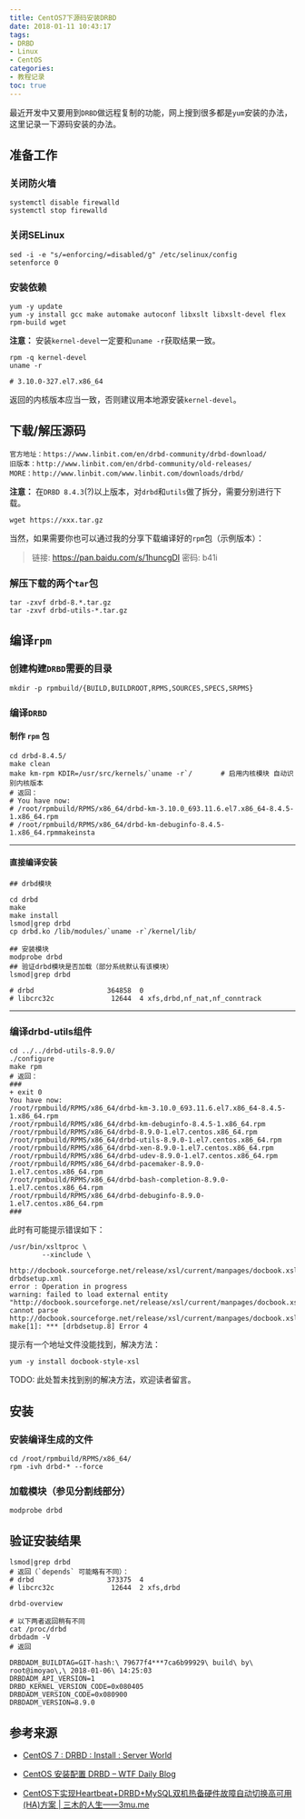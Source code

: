 ```yaml
---
title: CentOS7下源码安装DRBD
date: 2018-01-11 10:43:17
tags:
- DRBD
- Linux
- CentOS
categories:
- 教程记录
toc: true
---
```

最近开发中又要用到`DRBD`做远程复制的功能，网上搜到很多都是`yum`安装的办法，这里记录一下源码安装的办法。
<!--more-->

## 准备工作

### 关闭防火墙

```shell
systemctl disable firewalld
systemctl stop firewalld
```

### 关闭SELinux

```shell
sed -i -e "s/=enforcing/=disabled/g" /etc/selinux/config
setenforce 0 
```

### 安装依赖

```shell
yum -y update 
yum -y install gcc make automake autoconf libxslt libxslt-devel flex rpm-build wget
```

**注意：** 安装`kernel-devel`一定要和` uname -r `获取结果一致。

```shell
rpm -q kernel-devel
uname -r

# 3.10.0-327.el7.x86_64
```

返回的内核版本应当一致，否则建议用本地源安装`kernel-devel`。
		
## 下载/解压源码

```shell
官方地址：https://www.linbit.com/en/drbd-community/drbd-download/
旧版本：http://www.linbit.com/en/drbd-community/old-releases/
MORE：http://www.linbit.com/www.linbit.com/downloads/drbd/
```

**注意：** 在`DRBD 8.4.3`(?)以上版本，对`drbd`和`utils`做了拆分，需要分别进行下载。

```shell
wget https://xxx.tar.gz
```

当然，如果需要你也可以通过我的分享下载编译好的`rpm`包（示例版本）：

> 链接:  https://pan.baidu.com/s/1huncgDI       密码:  b41i

### 解压下载的两个`tar`包

```shell
tar -zxvf drbd-8.*.tar.gz
tar -zxvf drbd-utils-*.tar.gz
```
## 编译`rpm`

### 创建构建`DRBD`需要的目录

```shell
mkdir -p rpmbuild/{BUILD,BUILDROOT,RPMS,SOURCES,SPECS,SRPMS}
```
### 编译`DRBD`

#### 制作 `rpm` 包

```shell
cd drbd-8.4.5/
make clean
make km-rpm KDIR=/usr/src/kernels/`uname -r`/       # 启用内核模块 自动识别内核版本    
# 返回：
# You have now:
# /root/rpmbuild/RPMS/x86_64/drbd-km-3.10.0_693.11.6.el7.x86_64-8.4.5-1.x86_64.rpm
# /root/rpmbuild/RPMS/x86_64/drbd-km-debuginfo-8.4.5-1.x86_64.rpmmakeinsta
```
---

#### 直接编译安装

```shell
## drbd模块

cd drbd
make
make install
lsmod|grep drbd
cp drbd.ko /lib/modules/`uname -r`/kernel/lib/

## 安装模块
modprobe drbd
## 验证drbd模块是否加载（部分系统默认有该模块）
lsmod|grep drbd

# drbd                  364858  0
# libcrc32c              12644  4 xfs,drbd,nf_nat,nf_conntrack
```
---

### 编译drbd-utils组件

```shell
cd ../../drbd-utils-8.9.0/   
./configure
make rpm
# 返回：
###
+ exit 0
You have now:
/root/rpmbuild/RPMS/x86_64/drbd-km-3.10.0_693.11.6.el7.x86_64-8.4.5-1.x86_64.rpm
/root/rpmbuild/RPMS/x86_64/drbd-km-debuginfo-8.4.5-1.x86_64.rpm
/root/rpmbuild/RPMS/x86_64/drbd-8.9.0-1.el7.centos.x86_64.rpm
/root/rpmbuild/RPMS/x86_64/drbd-utils-8.9.0-1.el7.centos.x86_64.rpm
/root/rpmbuild/RPMS/x86_64/drbd-xen-8.9.0-1.el7.centos.x86_64.rpm
/root/rpmbuild/RPMS/x86_64/drbd-udev-8.9.0-1.el7.centos.x86_64.rpm
/root/rpmbuild/RPMS/x86_64/drbd-pacemaker-8.9.0-1.el7.centos.x86_64.rpm
/root/rpmbuild/RPMS/x86_64/drbd-bash-completion-8.9.0-1.el7.centos.x86_64.rpm
/root/rpmbuild/RPMS/x86_64/drbd-debuginfo-8.9.0-1.el7.centos.x86_64.rpm
###
```

此时有可能提示错误如下：

```shell
/usr/bin/xsltproc \
        --xinclude \
        http://docbook.sourceforge.net/release/xsl/current/manpages/docbook.xsl drbdsetup.xml
error : Operation in progress
warning: failed to load external entity "http://docbook.sourceforge.net/release/xsl/current/manpages/docbook.xsl"
cannot parse http://docbook.sourceforge.net/release/xsl/current/manpages/docbook.xsl
make[1]: *** [drbdsetup.8] Error 4
```
提示有一个地址文件没能找到，解决方法：

```shell
yum -y install docbook-style-xsl
```

TODO: 此处暂未找到别的解决方法，欢迎读者留言。

## 安装

### 安装编译生成的文件

```shell
cd /root/rpmbuild/RPMS/x86_64/
rpm -ivh drbd-* --force
```
### 加载模块（参见分割线部分）

```shell
modprobe drbd

```
## 验证安装结果

```shell
lsmod|grep drbd
# 返回（`depends` 可能略有不同）：
# drbd                  373375  4
# libcrc32c              12644  2 xfs,drbd

drbd-overview  
 
# 以下两者返回稍有不同    
cat /proc/drbd
drbdadm -V
# 返回

DRBDADM_BUILDTAG=GIT-hash:\ 79677f4***7ca6b99929\ build\ by\ root@imoyao\,\ 2018-01-06\ 14:25:03
DRBDADM_API_VERSION=1
DRBD_KERNEL_VERSION_CODE=0x080405
DRBDADM_VERSION_CODE=0x080900
DRBDADM_VERSION=8.9.0
```
## 参考来源

- [CentOS 7 : DRBD : Install : Server World](https://www.server-world.info/en/note?os=CentOS_7&p=drbd&f=1)

- [CentOS 安装配置 DRBD – WTF Daily Blog](http://blog.topspeedsnail.com/archives/8381)

- [CentOS下实现Heartbeat+DRBD+MySQL双机热备硬件故障自动切换高可用(HA)方案 | 三木的人生——3mu.me](http://www.3mu.me/centos%E4%B8%8B%E5%AE%9E%E7%8E%B0heartbeatdrbdmysql%E5%8F%8C%E6%9C%BA%E7%83%AD%E5%A4%87%E7%A1%AC%E4%BB%B6%E6%95%85%E9%9A%9C%E8%87%AA%E5%8A%A8%E5%88%87%E6%8D%A2%E9%AB%98%E5%8F%AF%E7%94%A8ha/#respond)